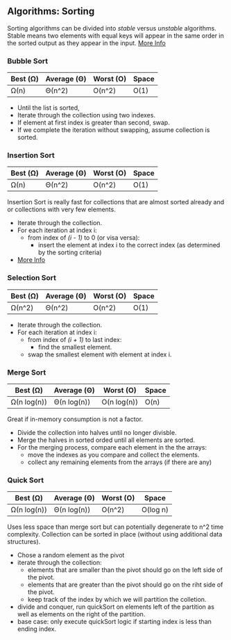 ## Algorithms: Sorting
Sorting algorithms can be divided into *stable* versus *unstable* algorithms. Stable means two elements with equal keys will appear in the same order in the sorted output as they appear in the input.
[More Info](https://stackoverflow.com/questions/1517793/what-is-stability-in-sorting-algorithms-and-why-is-it-important)

### Bubble Sort
| Best (Ω) | Average (Θ) | Worst (O) | Space |
|----------|-------------|-----------|-------|
|   Ω(n)   |   Θ(n^2)    |   O(n^2)  |  O(1) |
* Until the list is sorted,
* Iterate through the collection using two indexes.
* If element at first index is greater than second, swap.
* If we complete the iteration without swapping, assume collection is sorted.

### Insertion Sort
| Best (Ω) | Average (Θ) | Worst (O) | Space |
|----------|-------------|-----------|-------|
|   Ω(n)   |   Θ(n^2)    |   O(n^2)  |  O(1) |
Insertion Sort is really fast for collections that are almost sorted already and or collections with very few elements.
* Iterate through the collection.
* For each iteration at index i:
  * from index of *(i - 1)* to 0 (or visa versa):
    * insert the element at index i to the correct index (as determined by the sorting criteria)
* [More Info](https://www.geeksforgeeks.org/insertion-sort/)

### Selection Sort
| Best (Ω) | Average (Θ) | Worst (O) | Space |
|----------|-------------|-----------|-------|
|   Ω(n^2) |   Θ(n^2)    |   O(n^2)  |  O(1) |
* Iterate through the collection.
* For each iteration at index i:
  * from index of *(i + 1)* to last index:
    * find the smallest element.
  * swap the smallest element with element at index i.

### Merge Sort
| Best (Ω)      | Average (Θ)      | Worst (O)      | Space |
|---------------|------------------|----------------|-------|
|   Ω(n log(n)) |   Θ(n log(n))    |   O(n log(n))  |  O(n) |
Great if in-memory consumption is not a factor.
* Divide the collection into halves until no longer divisble.
* Merge the halves in sorted orded until all elements are sorted.
* For the merging process, compare each element in the the arrays:
  * move the indexes as you compare and collect the elements.
  * collect any remaining elements from the arrays (if there are any)

### Quick Sort
| Best (Ω)      | Average (Θ)      | Worst (O)      | Space     |
|---------------|------------------|----------------|-----------|
|   Ω(n log(n)) |   Θ(n log(n))    |   O(n^2)       |  O(log n) |

Uses less space than merge sort but can potentially degenerate to n^2 time complexity. Collection can be sorted in place (without using additional data structures).
* Chose a random element as the pivot
* iterate through the collection:
  * elements that are smaller than the pivot should go on the left side of the pivot.
  * elements that are greater than the pivot should go on the riht side of the pivot.
  * keep track of the index by which we will partition the colletion.
* divide and conquer, run quickSort on elements left of the partition as well as elements on the right of the partition.
* base case: only execute quickSort logic if starting index is less than ending index.
